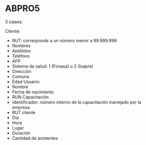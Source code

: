 # ABPRO5

3 clases: 

Cliente:
- RUT: corresponde a un número menor a 99.999.999
- Nombres
- Apellidos
- Teléfono
- AFP
- Sistema de salud: 1 (Fonasa) o 2 (Isapre)
- Dirección
- Comuna
- Edad
Usuario:
- Nombre
- Fecha de nacimiento
- RUN
Capacitación
- Identificador: número interno de la capacitación manejado por la empresa
- RUT cliente
- Día
- Hora
- Lugar
- Duración
- Cantidad de asistentes

